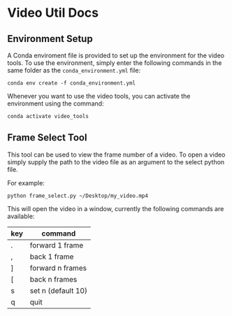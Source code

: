 # Video Util Docs

## Environment Setup
A Conda enviroment file is provided to set up the environment for the video tools. To use the environment, simply enter the following commands in the same folder as the `conda_environment.yml` file:

```
conda env create -f conda_environment.yml
```

Whenever you want to use the video tools, you can activate the environment using the command:

```
conda activate video_tools
```

## Frame Select Tool
This tool can be used to view the frame number of a video. To open a video simply supply the path to the video file as an argument to the select python file.

For example:
```
python frame_select.py ~/Desktop/my_video.mp4
```

This will open the video in a window, currently the following commands are available:

| key | command            |
|-----|--------------------|
| .   | forward 1 frame    |
| ,   | back 1 frame       |
| ]   | forward n frames   |
| [   | back n frames      |
| s   | set n (default 10) |
| q   | quit               |